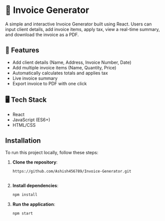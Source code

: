 # 🧾 Invoice Generator

A simple and interactive Invoice Generator built using React. Users can input client details, add invoice items, apply tax, view a real-time summary, and download the invoice as a PDF.

## 🔧 Features

- Add client details (Name, Address, Invoice Number, Date)
- Add multiple invoice items (Name, Quantity, Price)
- Automatically calculates totals and applies tax
- Live invoice summary
- Export invoice to PDF with one click

## 🖥️ Tech Stack

- React
- JavaScript (ES6+)
- HTML/CSS

## Installation 

To run this project locally, follow these steps: 

1. **Clone the repository**:
   ```bash
   https://github.com/Ashish456789/Invoice-Generator.git
  
2. **Install dependencies**:
   ```bash
   npm install

3. **Run the application**:
    ```bash
    npm start
